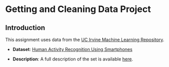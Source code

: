 Getting and Cleaning Data Project
=================================

## Introduction

This assignment uses data from the <a href="http://archive.ics.uci.edu/ml/">UC Irvine Machine
Learning Repository</a>. 

* <b>Dataset</b>: <a href="https://d396qusza40orc.cloudfront.net/getdata%2Fprojectfiles%2FUCI%20HAR%20Dataset.zip">Human Activity Recognition Using Smartphones</a>

* <b>Description</b>: A full description of the set is available <a href="http://archive.ics.uci.edu/ml/datasets/Human+Activity+Recognition+Using+Smartphones">here</a>.


